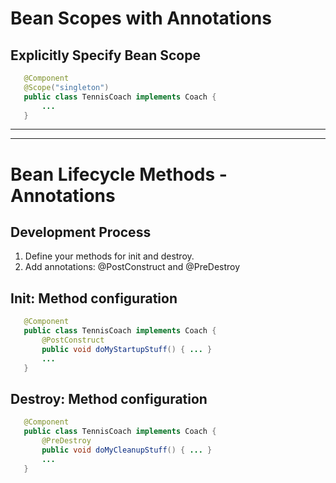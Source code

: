 # Bean Scopes with Annotations

## Explicitly Specify Bean Scope

 ```Java
    @Component
    @Scope("singleton")
    public class TennisCoach implements Coach {
        ...
    }
 ```

********
********

# Bean Lifecycle Methods - Annotations

## Development Process

1. Define your methods for init and destroy.
2. Add annotations: @PostConstruct and @PreDestroy

## Init: Method configuration

 ```Java
    @Component
    public class TennisCoach implements Coach {
        @PostConstruct
        public void doMyStartupStuff() { ... }
        ...
    }
 ```

## Destroy: Method configuration

 ```Java
    @Component
    public class TennisCoach implements Coach {
        @PreDestroy
        public void doMyCleanupStuff() { ... }
        ...
    }
 ```
